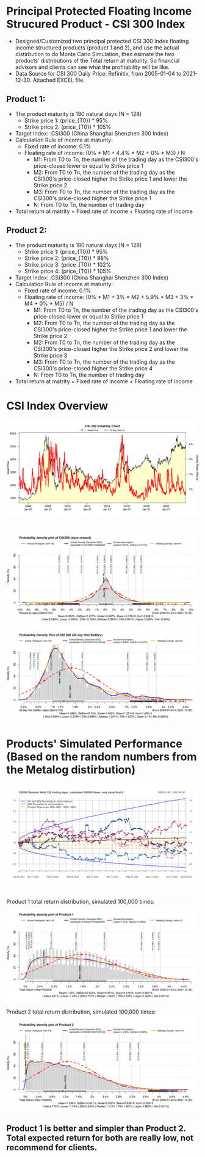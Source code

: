 # Principal Protected Floating Income Strucured Product - CSI 300 Index 
- Designed/Customized two principal protected CSI 300 Index floating income structured products (product 1 and 2), and use the actual distirbution to do Monte Carlo Simulation, then esimate the two products' distributions of the Total return at maturity. So financial advisors and clients can see what the profitability will be like. 
- Data Source for CSI 300 Daily Price: Refinitiv, from 2005-01-04 to 2021-12-30. Attached EXCEL file.

## Product 1: 
- The product maturity is 180 natural days (N = 128) 
	- Strike price 1: (price_{T0}) * 95%
	- Strike price 2: (price_{T0}) * 105%
- Target Index: .CSI300 (China Shanghai Shenzhen 300 Index)
- Calculation Rule of income at maturity: 
	- Fixed rate of income: 0.1%
	- Floating rate of income: (0% * M1 + 4.4% * M2 + 0% * M3) / N
		- M1: From T0 to Tn, the number of the trading day as the CSI300's price-closed lower or equal to Strike price 1
		- M2: From T0 to Tn, the number of the trading day as the CSI300's price-closed higher the Strike price 1 and lower the Strike price 2
		- M3: From T0 to Tn, the number of the trading day as the CSI300's price-closed higher the  Strike price 1
		- N: From T0 to Tn, the number of trading day
- Total return at matrity = Fixed rate of income + Floating rate of income
    
## Product 2: 
- The product maturity is 180 natural days (N = 128) 
	- Strike price 1: (price_{T0}) * 95%
	- Strike price 2: (price_{T0}) * 98%
	- Strike price 3: (price_{T0}) * 102%
	- Strike price 4: (price_{T0}) * 105%
- Target Index: .CSI300 (China Shanghai Shenzhen 300 Index)
- Calculation Rule of income at maturity: 
	- Fixed rate of income: 0.1%
	- Floating rate of income: (0% * M1 + 3% * M2 + 5.9% * M3 + 3% * M4 + 0% * M5) / N
		- M1: From T0 to Tn, the number of the trading day as the CSI300's price-closed lower or equal to Strike price 1
		- M2: From T0 to Tn, the number of the trading day as the CSI300's price-closed higher the  Strike price 1 and lower the Strike price 2
		- M2: From T0 to Tn, the number of the trading day as the CSI300's price-closed higher the  Strike price 2 and lower the Strike price 3
		- M3: From T0 to Tn, the number of the trading day as the CSI300's price-closed higher the  Strike price 4
		- N: From T0 to Tn, the number of trading day
- Total return at matrity = Fixed rate of income + Floating rate of income
      
# CSI Index Overview 
![alt text](https://github.com/tomZpeng/CSI300-Index-Floating-Income-Structured-Product/blob/main/Pictures/CSI300_hist2.png?raw=ture) 
## 

![alt text](https://github.com/tomZpeng/CSI300-Index-Floating-Income-Structured-Product/blob/main/Pictures/CSI300_return_dist2.png?raw=ture)
![alt text](https://github.com/tomZpeng/CSI300-Index-Floating-Income-Structured-Product/blob/main/Pictures/CSI300_return_vol_dist2.png?raw=ture)

## 
# Products' Simulated Performance (Based on the random numbers from the Metalog distirbution)
![alt text](https://github.com/tomZpeng/CSI300-Index-Floating-Income-Structured-Product/blob/main/Pictures/CSI300_random_walk12.png?raw=ture)

## 

<br /> Product 1 total return distribution, simulated 100,000 times: 
![alt text](https://github.com/tomZpeng/CSI300-Index-Floating-Income-Structured-Product/blob/main/Pictures/product1_12.png?raw=ture)
<br />
<br /> Product 2 total return distribution, simulated 100,000 times: 
![alt text](https://github.com/tomZpeng/CSI300-Index-Floating-Income-Structured-Product/blob/main/Pictures/product2_12.png?raw=ture)

## Product 1 is better and simpler than Product 2. Total expected return for both are really low, not recommend for clients.
